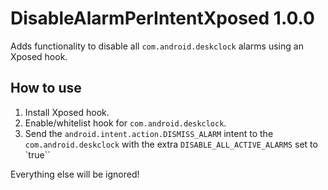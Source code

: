 # DisableAlarmPerIntentXposed 1.0.0
Adds functionality to disable all `com.android.deskclock` alarms using an Xposed hook.

## How to use

1. Install Xposed hook.
2. Enable/whitelist hook for `com.android.deskclock`.
3. Send the `android.intent.action.DISMISS_ALARM` intent to the `com.android.deskclock` with the extra `DISABLE_ALL_ACTIVE_ALARMS` set to `true``

Everything else will be ignored!